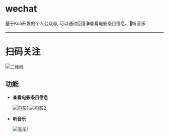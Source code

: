 # wechat
 基于Koa开发的个人公众号, 可以通过回复:clapper:查看电影条目信息、:musical_note:听音乐
 
--------------------------------------------
# 扫码关注
![二维码](http://kyriel.cn/pic/qrcode.jpg)

## 功能
- **查看电影条目信息**

  ![电影1](https://github.com/lhz960904/wechat/raw/master/pic/movie.png)
  ![电影2](https://github.com/lhz960904/wechat/raw/master/pic/movie2.png)
- **听音乐**

  ![音乐1](https://github.com/lhz960904/wechat/raw/master/pic/music.png)


